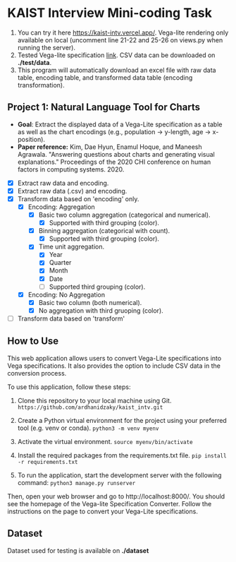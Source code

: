 # KAIST Interview Mini-coding Task

1. You can try it here https://kaist-intv.vercel.app/. Vega-lite rendering only available on local (uncomment line 21-22 and 25-26 on views.py when running the server).
2. Tested Vega-lite specification [link](https://docs.google.com/document/d/1C0mPU0KE8B3S817Xvy0DUSsa4MKkqlkK923ftFvbcWA/edit?usp=sharing). CSV data can be downloaded on **./test/data**.
3. This program will automatically download an excel file with raw data table, encoding table, and transformed data table (encoding transformation).
## Project 1: Natural Language Tool for Charts

- **Goal**: Extract the displayed data of a Vega-Lite specification as a table as well as the chart encodings (e.g., population → y-length, age → x-position). 
- **Paper reference:** Kim, Dae Hyun, Enamul Hoque, and Maneesh Agrawala. "Answering questions about charts and generating visual explanations." Proceedings of the 2020 CHI conference on human factors in computing systems. 2020. 

- [x] Extract raw data and encoding.
- [x] Extract raw data (.csv) and encoding.
- [x] Transform data based on 'encoding' only.
    - [x] Encoding: Aggregation
        - [x] Basic two column aggregation (categorical and numerical).
            - [x] Supported with third grouping (color).
        - [x] Binning aggregation (categorical with count).
            - [x] Supported with third grouping (color).
        - [x] Time unit aggregation.
            - [x] Year
            - [x] Quarter
            - [x] Month
            - [x] Date
            - [ ] Supported third grouping (color).
    - [x] Encoding: No Aggregation
        - [x] Basic two column (both numerical).
        - [x] No aggregation with third gruoping (color).
- [ ] Transform data based on 'transform'

## How to Use
This web application allows users to convert Vega-Lite specifications into Vega specifications. It also provides the option to include CSV data in the conversion process.

To use this application, follow these steps:

1. Clone this repository to your local machine using Git.
`https://github.com/ardhanidzaky/kaist_intv.git`

2. Create a Python virtual environment for the project using your preferred tool (e.g. venv or conda).
`python3 -m venv myenv`

3. Activate the virtual environment.
`source myenv/bin/activate`

4. Install the required packages from the requirements.txt file.
`pip install -r requirements.txt`

5. To run the application, start the development server with the following command:
`python3 manage.py runserver`

Then, open your web browser and go to http://localhost:8000/. You should see the homepage of the Vega-lite Specification Converter. Follow the instructions on the page to convert your Vega-Lite specifications.

## Dataset
Dataset used for testing is available on **./dataset**
